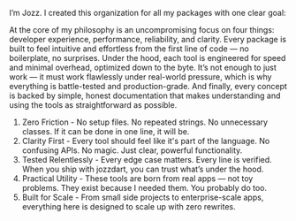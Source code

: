 I’m Jozz. I created this organization for all my packages with one clear goal:  

At the core of my philosophy is an uncompromising focus on four things: developer experience, performance, reliability, and clarity.
Every package is built to feel intuitive and effortless from the first line of code — no boilerplate, no surprises.
Under the hood, each tool is engineered for speed and minimal overhead, optimized down to the byte.
It’s not enough to just work — it must work flawlessly under real-world pressure, which is why everything is battle-tested and production-grade.
And finally, every concept is backed by simple, honest documentation that makes understanding and using the tools as straightforward as possible.

1. Zero Friction - No setup files. No repeated strings. No unnecessary classes. If it can be done in one line, it will be.
2. Clarity First - Every tool should feel like it's part of the language. No confusing APIs. No magic. Just clear, powerful functionality.
3. Tested Relentlessly - Every edge case matters. Every line is verified. When you ship with jozzdart, you can trust what’s under the hood.
4. Practical Utility - These tools are born from real apps — not toy problems. They exist because I needed them. You probably do too.
5. Built for Scale - From small side projects to enterprise-scale apps, everything here is designed to scale up with zero rewrites.

